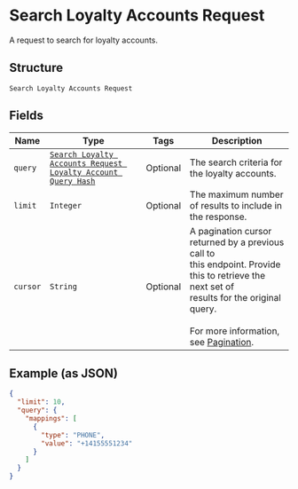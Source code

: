 
# Search Loyalty Accounts Request

A request to search for loyalty accounts.

## Structure

`Search Loyalty Accounts Request`

## Fields

| Name | Type | Tags | Description |
|  --- | --- | --- | --- |
| `query` | [`Search Loyalty Accounts Request Loyalty Account Query Hash`](/doc/models/search-loyalty-accounts-request-loyalty-account-query.md) | Optional | The search criteria for the loyalty accounts. |
| `limit` | `Integer` | Optional | The maximum number of results to include in the response. |
| `cursor` | `String` | Optional | A pagination cursor returned by a previous call to<br>this endpoint. Provide this to retrieve the next set of<br>results for the original query.<br><br>For more information,<br>see [Pagination](https://developer.squareup.com/docs/basics/api101/pagination). |

## Example (as JSON)

```json
{
  "limit": 10,
  "query": {
    "mappings": [
      {
        "type": "PHONE",
        "value": "+14155551234"
      }
    ]
  }
}
```

